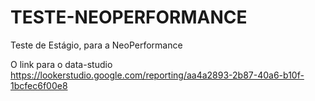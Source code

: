 # TESTE-NEOPERFORMANCE
Teste de Estágio, para a NeoPerformance

O link para o data-studio
https://lookerstudio.google.com/reporting/aa4a2893-2b87-40a6-b10f-1bcfec6f00e8
